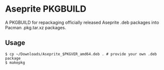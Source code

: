 # Aseprite PKGBUILD

A PKGBUILD for repackaging officially released Aseprite .deb packages into
Pacman .pkg.tar.xz packages.

## Usage

```
$ cp ~/Downloads/Aseprite_$PKGVER_amd64.deb . # provide your own .deb package
$ makepkg
```